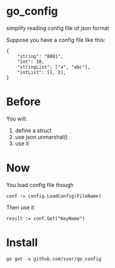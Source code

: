 # go_config
simplify reading config file of json format

Suppose you have a config file like this:
```
{
    "string": "8081",
    "int": 10,
    "stringList": ["a", "abc"],
    "intList": [1, 2],
}
```

# Before


You will:    
1. define a struct    
2. use json.unmarshal()   
3. use it    

# Now

You load config file though 
```
conf := config.LoadConfig(FileName)
```
Then use it
```
result := conf.Get("KeyName")
```
# Install

```
go get -u github.com/ssor/go_config
```